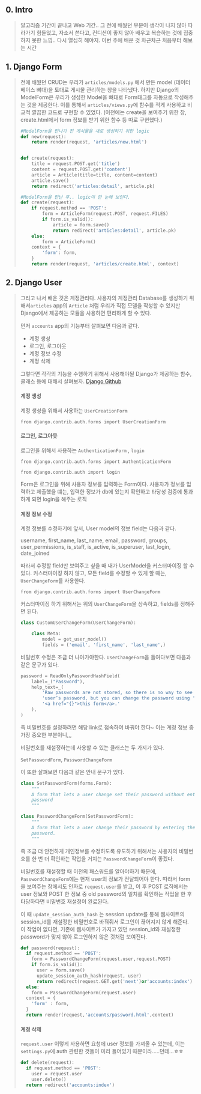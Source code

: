 ## 0. Intro

> 알고리즘 기간이 끝나고 Web 기간.. 그 전에 배웠던 부분이 생각이 나지 않아 따라가기 힘들었고, 자소서 쓴다고, 컨디션이 좋지 않아 배우고 복습하는 것에 집중하지 못한 느낌.. 다시 열심히 해야지. 이번 주에 배운 것 차근차근 처음부터 해보는 시간



## 1. Django Form

> 전에 배웠던 CRUD는 우리가 `articles/models.py` 에서 만든 model (데이터베이스 뼈대)을 토대로 게시물 관리하는 창을 나타냈다. 하지만 Django의 ModelForm은 우리가 생성한 Model을 뼈대로 Form태그를 자동으로 작성해주는 것을 제공한다. 이를 통해서 `articles/views.py`에 함수를 적게 사용하고 비교적 깔끔한 코드로 구현할 수 있었다. (이전에는 create을 보여주기 위한 창, create.html에서 form 정보를 받기 위한 함수 등 따로 구현했다.)
>
> ```python
> #ModelForm을 만나기 전 게시물을 새로 생성하기 위한 logic
> def new(request):
>     return render(request, 'articles/new.html')
> 
> 
> def create(request):
>     title = request.POST.get('title') 
>     content = request.POST.get('content')
>     article = Article(title=title, content=content)
>     article.save()
>     return redirect('articles:detail', article.pk)
> ```
>
> ```python
> #ModelForm을 만난 후.. logic이 한 눈에 보인다.
> def create(request):
>     if request.method == 'POST':
>         form = ArticleForm(request.POST, request.FILES)
>         if form.is_valid():
>             article = form.save()
>             return redirect('articles:detail', article.pk)
>     else: 
>         form = ArticleForm()
>     context = {
>         'form': form,
>     }
>     return render(request, 'articles/create.html', context)
> ```



## 2. Django User

> 그리고 나서 배운 것은 계정관리다. 사용자의 계정관리 Database를 생성하기 위해서`articles` app의 `Article` 처럼 우리가 직접 모델을 작성할 수 있지만 Django에서 제공하는 모듈을 사용하면 편리하게 할 수 있다.
>
> 먼저 `accounts` app의 기능부터 살펴보면 다음과 같다.
>
> - 계정 생성
> - 로그인, 로그아웃
> - 계정 정보 수정
> - 계정 삭제
>
> 그렇다면 각각의 기능을 수행하기 위해서 사용해야될 Django가 제공하는 함수, 클래스 등에 대해서 살펴보자. [Django Github](https://github.com/django/django/blob/master/django/contrib/auth/forms.py)
>
> 
>
> #### 계정 생성
>
> 계정 생성을 위해서 사용하는 `UserCreationForm`   
>
> `from django.contrib.auth.forms import UserCreationForm` 
>
> 
>
> #### 로그인, 로그아웃
>
> 로그인을 위해서 사용하는 `AuthenticationForm` , `login`
>
> `from django.contrib.auth.forms import AuthenticationForm`
>
> `from django.contrib.auth import login`
>
> Form은 로그인을 위해 사용자 정보를 입력하는 Form이다. 사용자가 정보를 입력하고 제출했을 떄는, 입력한 정보가 db에 있는지 확인하고 타당성 검증에 통과하게 되면 login을 해주는 로직
>
> 
>
> #### 계정 정보 수정
>
> 계정 정보를 수정하기에 앞서, User model의 정보 field는 다음과 같다.
>
> username, first_name, last_name, email, password, groups, user_permissions, is_staff, is_active, is_superuser, last_login, date_joined 
>
> 따라서 수정할 field만 보여주고 싶을 때 내가 UserModel을 커스터마이징 할 수 있다. 커스터마이징 하지 않고, 모든 field를 수정할 수 있게 할 때는, `UserChangeForm`를 사용한다. 
>
> `from django.contrib.auth.forms import UserChangeForm`
>
> 커스터마이징 하기 위해서는 위의 `UserChangeForm`을 상속하고, fields를 정해주면 된다.
>
> ```python
> class CustomUserChangeForm(UserChangeForm):
> 
>     class Meta:
>         model = get_user_model()
>         fields = ('email', 'first_name', 'last_name',)
> ```
>
> 비밀번호 수정은 조금 더 나아가야한다. `UserChangeForm`을 들여다보면 다음과 같은 문구가 있다.
>
> ```python
> password = ReadOnlyPasswordHashField(
>     label=_("Password"),
>     help_text=_(
>         'Raw passwords are not stored, so there is no way to see this '
>         'user’s password, but you can change the password using '
>         '<a href="{}">this form</a>.'
>     ),
> )
> ```
>
> 즉 비밀번호를 설정하려면 해당 link로 접속하여 바꿔야 한다~ 이는 계정 정보 중 가장 중요한 부분이니,,,
>
> 비밀번호를 재설정하는데 사용할 수 있는 클래스는 두 가지가 있다.
>
> `SetPasswordForm`, `PasswordChangeForm`
>
> 이 또한 살펴보면 다음과 같은 안내 문구가 있다.
>
> ```python
> class SetPasswordForm(forms.Form):
>     """
>     A form that lets a user change set their password without entering the old
>     password
>     """
> ```
>
> ```python
> class PasswordChangeForm(SetPasswordForm):
>     """
>     A form that lets a user change their password by entering their old
>     password.
>     """
> ```
>
> 즉 조금 더 안전하게 개인정보를 수정하도록 유도하기 위해서는 사용자의 비밀번호를 한 번 더 확인하는 작업을 거치는 `PasswordChangeForm`이 좋겠다.  
>
> 비밀번호를 재설정할 때 이전의 패스워드를 알아야하기 때문에, `PasswordChangeForm`에는 현재 user의 정보가 전달되어야 한다. 따라서 form을 보여주는 창에서도 인자로 `request.user`를 받고, 이 후 POST 로직에서는 user 정보와 POST 한 정보 중 old password의 일치를 확인하는 작업을 한 후 타당하다면 비밀번호 재설정이 완료된다. 
>
> 이 때 `update_session_auth_hash` 는 session update를 통해 웹사이트의 session_id를 재설정한 비밀번호로 바꿔줘서 로그인이 끊어지지 않게 해준다.  이 작업이 없다면,  기존에 웹사이트가 가지고 있던 session_id와 재설정한 password가 맞지 않아 로그인하지 않은 것처럼 보여진다.
>
> ```python
> def password(request):
>   if request.method == 'POST':
>     form = PasswordChangeForm(request.user,request.POST)
>     if form.is_valid():
>       user = form.save()
>       update_session_auth_hash(request, user)
>       return redirect(request.GET.get('next')or'accounts:index')
>   else:
>     form = PasswordChangeForm(request.user)
>   context = {
>     'form' : form,
>   }
>   return render(request,'accounts/password.html',context)
> ```
>
> 
>
> #### 계정 삭제
>
> `request.user` 이렇게 사용하면 요청에 user 정보를 가져올 수 있는데, 이는 `settings.py`에 auth 관련한 것들이 미리 들어있기 때문이라.....던데...ㅎㅎ 
>
> ```python
> def delete(request):
>   if request.method == 'POST':
>     user = request.user
>     user.delete()
>   return redirect('accounts:index')
> ```

 